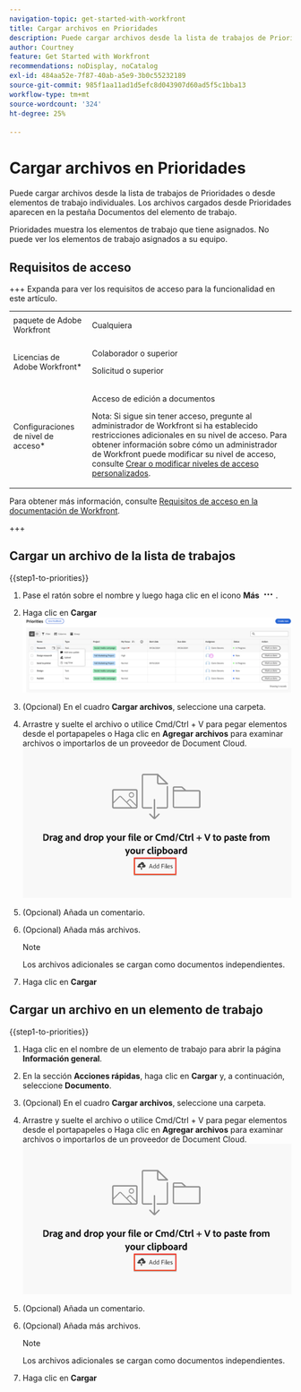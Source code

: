 ```yaml
---
navigation-topic: get-started-with-workfront
title: Cargar archivos en Prioridades
description: Puede cargar archivos desde la lista de trabajos de Prioridades o desde elementos de trabajo individuales. Los archivos cargados desde Prioridades aparecen en la pestaña Documentos del elemento de trabajo.
author: Courtney
feature: Get Started with Workfront
recommendations: noDisplay, noCatalog
exl-id: 484aa52e-7f87-40ab-a5e9-3b0c55232189
source-git-commit: 985f1aa11ad1d5efc8d043907d60ad5f5c1bba13
workflow-type: tm+mt
source-wordcount: '324'
ht-degree: 25%

---
```


# Cargar archivos en Prioridades

Puede cargar archivos desde la lista de trabajos de Prioridades o desde elementos de trabajo individuales. Los archivos cargados desde Prioridades aparecen en la pestaña Documentos del elemento de trabajo.

Prioridades muestra los elementos de trabajo que tiene asignados. No puede ver los elementos de trabajo asignados a su equipo.

## Requisitos de acceso

+++ Expanda para ver los requisitos de acceso para la funcionalidad en este artículo.

<table style="table-layout:auto"> 
 <col> 
 <col> 
 <tbody> 
  <tr> 
   <td role="rowheader">paquete de Adobe Workfront</td> 
   <td> <p>Cualquiera</p> </td> 
  </tr> 
  <tr> 
   <td role="rowheader">Licencias de Adobe Workfront*</td> 
   <td> 
   <p>Colaborador o superior</p> 
   <p>Solicitud o superior</p> </td> 
  </tr> 
  <tr> 
   <td role="rowheader">Configuraciones de nivel de acceso*</td> 
   <td> <p>Acceso de edición a documentos</p> <p>Nota: Si sigue sin tener acceso, pregunte al administrador de Workfront si ha establecido restricciones adicionales en su nivel de acceso. Para obtener información sobre cómo un administrador de Workfront puede modificar su nivel de acceso, consulte <a href="../../administration-and-setup/add-users/configure-and-grant-access/create-modify-access-levels.md" class="MCXref xref">Crear o modificar niveles de acceso personalizados</a>.</p> </td> 
  </tr> 
 </tbody> 
</table>

Para obtener más información, consulte [Requisitos de acceso en la documentación de Workfront](/help/quicksilver/administration-and-setup/add-users/access-levels-and-object-permissions/access-level-requirements-in-documentation.md).

+++

## Cargar un archivo de la lista de trabajos

{{step1-to-priorities}}

1. Pase el ratón sobre el nombre y luego haga clic en el icono **Más** ![Más](assets/more-icon.png).
1. Haga clic en **Cargar**
   ![Actualizar, registrar tiempo y cargar](assets/update-log-upload.png)
1. (Opcional) En el cuadro **Cargar archivos**, seleccione una carpeta.
1. Arrastre y suelte el archivo o utilice Cmd/Ctrl + V para pegar elementos desde el portapapeles
o
Haga clic en **Agregar archivos** para examinar archivos o importarlos de un proveedor de Document Cloud.
   ![Agregar archivos](assets/add-files.png)
1. (Opcional) Añada un comentario.
1. (Opcional) Añada más archivos.

   >[!NOTE]
   >
   >Los archivos adicionales se cargan como documentos independientes.
1. Haga clic en **Cargar**

## Cargar un archivo en un elemento de trabajo

{{step1-to-priorities}}

1. Haga clic en el nombre de un elemento de trabajo para abrir la página **Información general**.
1. En la sección **Acciones rápidas**, haga clic en **Cargar** y, a continuación, seleccione **Documento**.
1. (Opcional) En el cuadro **Cargar archivos**, seleccione una carpeta.
1. Arrastre y suelte el archivo o utilice Cmd/Ctrl + V para pegar elementos desde el portapapeles
o
Haga clic en **Agregar archivos** para examinar archivos o importarlos de un proveedor de Document Cloud.
   ![Agregar archivos](assets/add-files.png)
1. (Opcional) Añada un comentario.
1. (Opcional) Añada más archivos.

   >[!NOTE]
   >
   >Los archivos adicionales se cargan como documentos independientes.
1. Haga clic en **Cargar**
